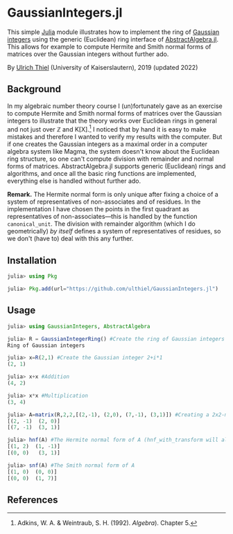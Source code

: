 # GaussianIntegers.jl

This simple [Julia](https://julialang.org) module illustrates how to implement the ring of [Gaussian integers](https://en.wikipedia.org/wiki/Gaussian_integer) using the generic (Euclidean) ring interface of [AbstractAlgebra.jl](https://github.com/Nemocas/AbstractAlgebra.jl). This allows for example to compute Hermite and Smith normal forms of matrices over the Gaussian integers without further ado.

By [Ulrich Thiel](https://ulthiel.com/math) (University of Kaiserslautern), 2019 (updated 2022)

## Background

In my algebraic number theory course I (un)fortunately gave as an exercise to compute Hermite and Smith normal forms of matrices over the Gaussian integers to illustrate that the theory works over Euclidean rings in general and not just over ℤ and K[X].[^1] I noticed that by hand it is easy to make mistakes and therefore I wanted to verify my results with the computer. But if one creates the Gaussian integers as a maximal order in a computer algebra system like Magma, the system doesn't know about the Euclidean ring structure, so one can't compute division with remainder and normal forms of matrices. AbstractAlgebra.jl supports generic (Euclidean) rings and algorithms, and once all the basic ring functions are implemented, everything else is handled without further ado.

**Remark.** The Hermite normal form is only unique after fixing a choice of a system of representatives of non-associates and of residues. In the implementation I have chosen the points in the first quadrant as representatives of non-associates—this is handled by the function ```canonical_unit```. The division with remainder algorithm (which I do geometrically) *by itself* defines a system of representatives of residues, so we don't (have to) deal with this any further.

## Installation
```julia
julia> using Pkg

julia> Pkg.add(url="https://github.com/ulthiel/GaussianIntegers.jl")
```

## Usage

```julia
julia> using GaussianIntegers, AbstractAlgebra

julia> R = GaussianIntegerRing() #Create the ring of Gaussian integers
Ring of Gaussian integers

julia> x=R(2,1) #Create the Gaussian integer 2+i*1
(2, 1)

julia> x+x #Addition
(4, 2)

julia> x*x #Multiplication
(3, 4)

julia> A=matrix(R,2,2,[(2,-1), (2,0), (7,-1), (3,1)]) #Creating a 2x2-matrix
[(2, -1)  (2, 0)]
[(7, -1)  (3, 1)]

julia> hnf(A) #The Hermite normal form of A (hnf_with_transform will also return the transformation matrix)
[(1, 2)  (1, -1)]
[(0, 0)   (3, 1)]

julia> snf(A) #The Smith normal form of A
[(1, 0)  (0, 0)]
[(0, 0)  (1, 7)]
```

## References

[^1]: Adkins, W. A. & Weintraub, S. H. (1992). *Algebra*). Chapter 5.
